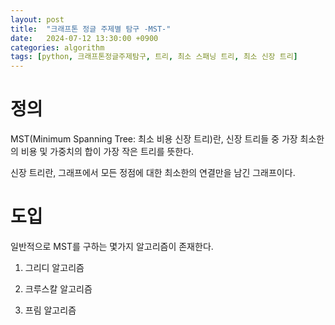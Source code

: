 ```yaml
---
layout: post
title:  "크래프톤 정글 주제별 탐구 -MST-"
date:   2024-07-12 13:30:00 +0900
categories: algorithm
tags: [python, 크래프톤정글주제탐구, 트리, 최소 스패닝 트리, 최소 신장 트리]
---
```



# 정의
MST(Minimum Spanning Tree: 최소 비용 신장 트리)란, 신장 트리들 중 가장 최소한의 비용 및 가중치의 합이 가장 작은 트리를 뜻한다.

신장 트리란, 그래프에서 모든 정점에 대한 최소한의 연결만을 남긴 그래프이다.

# 도입
일반적으로 MST를 구하는 몇가지 알고리즘이 존재한다.

1. 그리디 알고리즘

2. 크루스칼 알고리즘

3. 프림 알고리즘

